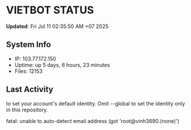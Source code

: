 # VIETBOT STATUS
**Updated**: Fri Jul 11 02:35:50 AM +07 2025

## System Info
- IP: 103.77.172.150
- Uptime: up 5 days, 6 hours, 23 minutes
- Files: 12153

## Last Activity

to set your account's default identity.
Omit --global to set the identity only in this repository.

fatal: unable to auto-detect email address (got 'root@vinh3690.(none)')
